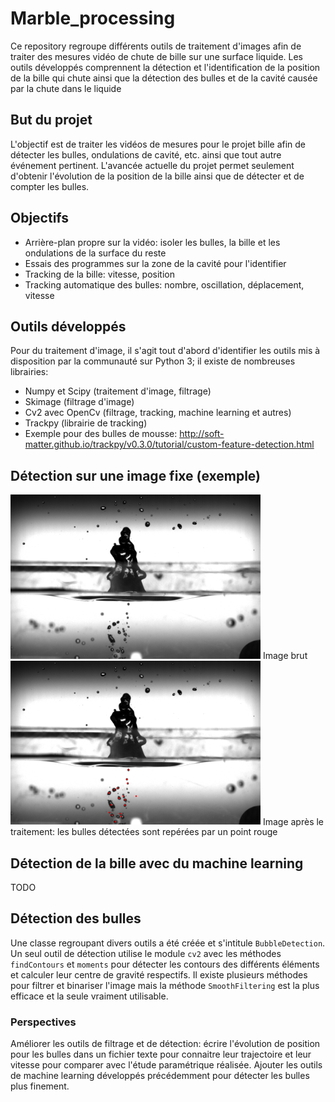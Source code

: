 # Marble_processing

Ce repository regroupe différents outils de traitement d'images afin de traiter des mesures vidéo de chute de bille sur une surface liquide. Les outils développés comprennent la détection et l'identification de la position de la bille qui chute ainsi que la détection des bulles et de la cavité causée par la chute dans le liquide

## But du projet

L'objectif est de traiter les vidéos de mesures pour le projet bille afin de détecter les bulles, ondulations de cavité, etc. ainsi que tout autre événement pertinent. L'avancée actuelle du projet permet seulement d'obtenir l'évolution de la position de la bille ainsi que de détecter et de compter les bulles.

## Objectifs

- Arrière-plan propre sur la vidéo: isoler les bulles, la bille et les ondulations de la surface du reste
- Essais des programmes sur la zone de la cavité pour l'identifier
- Tracking de la bille: vitesse, position
- Tracking automatique des bulles: nombre, oscillation, déplacement, vitesse

## Outils développés

Pour du traitement d'image, il s'agit tout d'abord d'identifier les outils mis à disposition par la communauté sur Python 3; il existe de nombreuses librairies:
- Numpy et Scipy (traitement d'image, filtrage)
- Skimage (filtrage d'image)
- Cv2 avec OpenCv (filtrage, tracking, machine learning et autres)
- Trackpy (librairie de tracking)
- Exemple pour des bulles de mousse: http://soft-matter.github.io/trackpy/v0.3.0/tutorial/custom-feature-detection.html

## Détection sur une image fixe (exemple)

<img src="images/screen_bulles.png" width="400"/>
Image brut

<img src="images/exampleimage.png" width="400"/>
Image après le traitement: les bulles détectées sont repérées par un point rouge

## Détection de la bille avec du machine learning

TODO

## Détection des bulles

Une classe regroupant divers outils a été créée et s'intitule `BubbleDetection`. Un seul outil de détection utilise le module `cv2` avec les méthodes `findContours` et `moments` pour détecter les contours des différents éléments et calculer leur centre de gravité respectifs. Il existe plusieurs méthodes pour filtrer et binariser l'image mais la méthode `SmoothFiltering` est la plus efficace et la seule vraiment utilisable.

### Perspectives

Améliorer les outils de filtrage et de détection: écrire l'évolution de position pour les bulles dans un fichier texte pour connaitre leur trajectoire et leur vitesse pour comparer avec l'étude paramétrique réalisée. Ajouter les outils de machine learning développés précédemment pour détecter les bulles plus finement.
